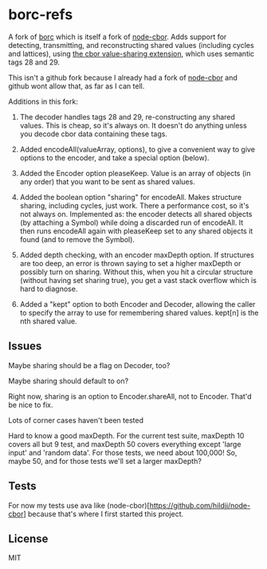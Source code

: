 # borc-refs

A fork of [borc](https://github.com/dignifiedquire/borc) which is itself a fork of [node-cbor](https://github.com/hildjj/node-cbor).  Adds support for detecting, transmitting, and reconstructing shared values (including cycles and lattices), using [the cbor value-sharing extension](http://cbor.schmorp.de/value-sharing), which uses semantic tags 28 and 29.

This isn't a github fork because I already had a fork of [node-cbor](https://github.com/hildjj/node-cbor) and github wont allow that, as far as I can tell.

Additions in this fork:

1.  The decoder handles tags 28 and 29, re-constructing any shared values.  This is cheap, so it's always on.  It doesn't do anything unless you decode cbor data containing these tags.

2.  Added encodeAll(valueArray, options), to give a convenient way to give options to the encoder, and take a special option (below).

3.  Added the Encoder option pleaseKeep.  Value is an array of objects (in any order) that you want to be sent as shared values.

4.  Added the boolean option "sharing" for encodeAll.  Makes structure sharing, including cycles, just work.  There a performance cost, so it's not always on.   Implemented as: the encoder detects all shared objects (by attaching a Symbol) while doing a discarded run of encodeAll.  It then runs encodeAll again with pleaseKeep set to any shared objects it found (and to remove the Symbol).  

5.  Added depth checking, with an encoder maxDepth option.   If structures are too deep, an error is thrown saying to set a higher maxDepth or possibly turn on sharing.  Without this, when you hit a circular structure (without having set sharing true), you get a vast stack overflow which is hard to diagnose.

6.  Added a "kept" option to both Encoder and Decoder, allowing the caller to specify the array to use for remembering shared values.   kept[n] is the nth shared value.

## Issues

Maybe sharing should be a flag on Decoder, too?

Maybe sharing should default to on?

Right now, sharing is an option to Encoder.shareAll, not to Encoder.  That'd be nice to fix.

Lots of corner cases haven't been tested

Hard to know a good maxDepth.   For the current test suite, maxDepth 10 covers all but 9 test, and maxDepth 50 covers everything except 'large input' and 'random data'.  For those tests, we need about 100,000!   So, maybe 50, and for those tests we'll set a larger maxDepth?

## Tests

For now my tests use ava like (node-cbor)[https://github.com/hildjj/node-cbor] because that's where I first started this project.

## License

MIT
